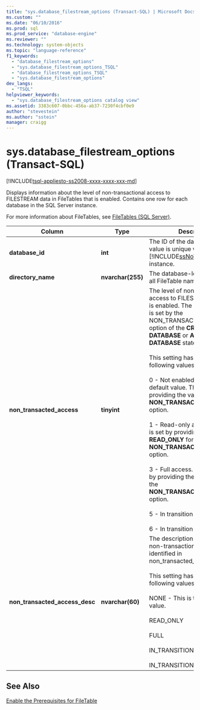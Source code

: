 ```yaml
---
title: "sys.database_filestream_options (Transact-SQL) | Microsoft Docs"
ms.custom: ""
ms.date: "06/10/2016"
ms.prod: sql
ms.prod_service: "database-engine"
ms.reviewer: ""
ms.technology: system-objects
ms.topic: "language-reference"
f1_keywords: 
  - "database_filestream_options"
  - "sys.database_filestream_options_TSQL"
  - "database_filestream_options_TSQL"
  - "sys.database_filestream_options"
dev_langs: 
  - "TSQL"
helpviewer_keywords: 
  - "sys.database_filestream_options catalog view"
ms.assetid: 3383c607-0bbc-456a-ab37-7230f4cbf0e9
author: "stevestein"
ms.author: "sstein"
manager: craigg
---
```

# sys.database_filestream_options (Transact-SQL)
[!INCLUDE[tsql-appliesto-ss2008-xxxx-xxxx-xxx-md](../../includes/tsql-appliesto-ss2008-xxxx-xxxx-xxx-md.md)]

  Displays information about the level of non-transactional access to FILESTREAM data in FileTables that is enabled. Contains one row for each database in the SQL Server instance.  
  
 For more information about FileTables, see [FileTables &#40;SQL Server&#41;](../../relational-databases/blob/filetables-sql-server.md).  
  
  
|Column|Type|Description|  
|------------|----------|-----------------|  
|**database_id**|**int**|The ID of the database. This value is unique within the [!INCLUDE[ssNoVersion](../../includes/ssnoversion-md.md)] instance.|  
|**directory_name**|**nvarchar(255)**|The database-level directory for all FileTable namespaces.|  
|**non_transacted_access**|**tinyint**|The level of non-transactional access to FILESTREAM data that is enabled. The level of access is set by the NON_TRANSACTED_ACCESS option of the **CREATE DATABASE** or **ALTER DATABASE** statement.<br /><br /> This setting has one of the following values:<br /><br /> 0 - Not enabled. This is the default value. This level is set by providing the value **OFF** for the **NON_TRANSACTED_ACCESS** option.<br /><br /> 1 - Read-only access. This level is set by providing the value **READ_ONLY** for the **NON_TRANSACTED_ACCESS** option.<br /><br /> 3 - Full access. This level is set by providing the value **FULL** for the **NON_TRANSACTED_ACCESS** option.<br /><br /> 5 - In transition to READONLY<br /><br /> 6 - In transition to OFF|  
|**non_transacted_access_desc**|**nvarchar(60)**|The description of the level of non-transactional access identified in non_transacted_access.<br /><br /> This setting has one of the following values:<br /><br /> NONE - This is the default value.<br /><br /> READ_ONLY<br /><br /> FULL<br /><br /> IN_TRANSITION_TO_READ_ONLY<br /><br /> IN_TRANSITION_TO_OFF|  
  
## See Also  
 [Enable the Prerequisites for FileTable](../../relational-databases/blob/enable-the-prerequisites-for-filetable.md)  
  
  
